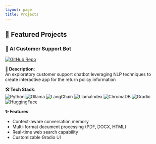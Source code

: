 ```yaml
---
layout: page
title: Projects
---
```


## 🚀 Featured Projects

### 🤖 AI Customer Support Bot
[![GitHub Repo](https://img.shields.io/badge/View_on_GitHub-181717?style=for-the-badge&logo=github)](https://github.com/akshayaravi93/customer_bot_support)

**📝 Description**:  
An exploratory customer support chatbot leveraging NLP techniques to create interactive app for the return policy information

**🛠 Tech Stack**:  
![Python](https://img.shields.io/badge/Python-3776AB?style=flat&logo=python&logoColor=white)
![Ollama](https://img.shields.io/badge/Ollama-FF6F00?style=flat)
![LangChain](https://img.shields.io/badge/LangChain-FF6F00?style=flat)
![LlamaIndex](https://img.shields.io/badge/LlamaIndex-7952B3?style=flat)
![ChromaDB](https://img.shields.io/badge/ChromaDB-412991?style=flat)
![Gradio](https://img.shields.io/badge/Gradio-FF6F00?style=flat)
![HuggingFace](https://img.shields.io/badge/HuggingFace-FF6F00?style=flat&logo=huggingface)

**✨ Features**:
- Context-aware conversation memory
- Multi-format document processing (PDF, DOCX, HTML)
- Real-time web search capability
- Customizable Gradio UI